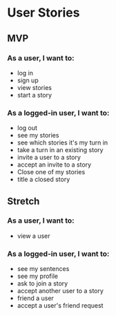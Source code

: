 # User Stories

## MVP

### As a user, I want to:

- log in
- sign up
- view stories
- start a story

### As a logged-in user, I want to:

- log out
- see my stories
- see which stories it's my turn in
- take a turn in an existing story
- invite a user to a story
- accept an invite to a story
- Close one of my stories
- title a closed story

## Stretch

### As a user, I want to:

- view a user

### As a logged-in user, I want to:

- see my sentences
- see my profile
- ask to join a story
- accept another user to a story
- friend a user
- accept a user's friend request
